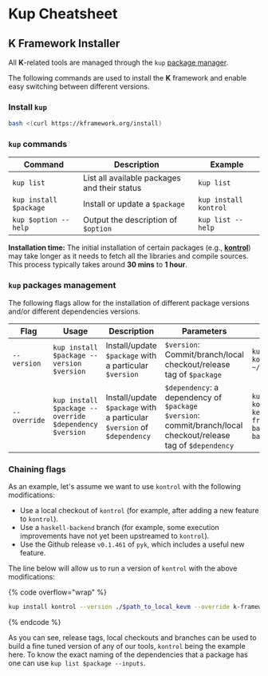 # Kup Cheatsheet

## K Framework Installer

All **K**-related tools are managed through the `kup` [package manager](https://github.com/runtimeverification/kup).

The following commands are used to install the **K** framework and enable easy switching between different versions.

### **Install `kup`**

```bash
bash <(curl https://kframework.org/install)
```

### `kup` commands

<table data-full-width="false"><thead><tr><th>Command</th><th>Description</th><th>Example</th></tr></thead><tbody><tr><td><code>kup list</code></td><td>List all available packages and their status </td><td><code>kup list</code></td></tr><tr><td><code>kup install $package</code></td><td>Install or update a <code>$package</code></td><td><code>kup install kontrol</code></td></tr><tr><td><code>kup $option --help</code></td><td>Output the description of <code>$option</code></td><td><code>kup list --help</code></td></tr></tbody></table>

**Installation time:** The initial installation of certain packages (e.g., [**kontrol**](https://github.com/runtimeverification/kontrol)) may take longer as it needs to fetch all the libraries and compile sources. This process typically takes around **30 mins** to **1 hour**.

### `kup` packages management

The following flags allow for the installation of different package versions and/or different dependencies versions.

<table data-full-width="true"><thead><tr><th width="154">Flag</th><th width="231">Usage</th><th width="227">Description</th><th width="191">Parameters</th><th>Example</th></tr></thead><tbody><tr><td><code>--version</code></td><td><code>kup install $package --version $version</code></td><td>Install/update <code>$package</code> with a particular <code>$version</code></td><td><code>$version</code>: Commit/branch/local checkout/release tag of <code>$package</code></td><td><code>kup install kontrol --version ~/kontrol</code></td></tr><tr><td><code>--override</code></td><td><code>kup install $package --override $dependency $version</code></td><td>Install/update <code>$package</code> with a particular <code>$version</code> of <code>$dependency</code></td><td><code>$dependency</code>: a dependency of <code>$package</code><br><code>$version</code>: commit/branch/local checkout/release tag of <code>$dependency</code></td><td><code>kup install kontrol --override kevm/k-framework/haskell-backend ~/haskell-backend</code></td></tr></tbody></table>

### **Chaining flags**

As an example, let's assume we want to use `kontrol` with the following modifications:

* Use a local checkout of `kontrol` (for example, after adding a new feature to `kontrol`).
* Use a `haskell-backend` branch (for example, some execution improvements have not yet been upstreamed to `kontrol`).
* Use the Github release `v0.1.461` of `pyk`, which includes a useful new feature.&#x20;

The line below will allow us to run a version of `kontrol` with the above modifications:

{% code overflow="wrap" %}
```bash
kup install kontrol --version ./$path_to_local_kevm --override k-framework/haskell-backend $haskell-branch pyk ./$path_to_local_pyk
```
{% endcode %}

As you can see, release tags, local checkouts and branches can be used to build a fine tuned version of any of our tools, `kontrol` being the example here. To know the exact naming of the dependencies that a package has one can use `kup list $package --inputs`.
